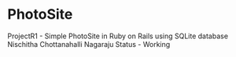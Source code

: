 # PhotoSite
ProjectR1 - Simple PhotoSite in Ruby on Rails using SQLite database
Nischitha Chottanahalli Nagaraju
Status - Working 
